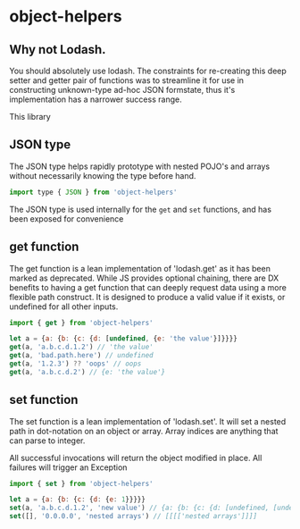 # object-helpers

## Why not Lodash.
You should absolutely use lodash. The constraints for re-creating this deep setter and getter pair of functions was
to streamline it for use in constructing unknown-type ad-hoc JSON formstate, thus it's implementation has a narrower success range.

This library 
## JSON type

The JSON type helps rapidly prototype with nested POJO's and arrays without necessarily knowing the type before hand.

```js
import type { JSON } from 'object-helpers'
```

The JSON type is used internally for the `get` and `set` functions, and has been exposed for convenience

## get function

The get function is a lean implementation of 'lodash.get' as it has been marked as deprecated.
While JS provides optional chaining, there are DX benefits to having a get function that can deeply request data using a more flexible path construct. It is designed to produce a valid value if it exists, or undefined for all other inputs.

```js
import { get } from 'object-helpers'

let a = {a: {b: {c: {d: [undefined, {e: 'the value'}]}}}}
get(a, 'a.b.c.d.1.2') // 'the value'
get(a, 'bad.path.here') // undefined
get(a, '1.2.3') ?? 'oops' // oops
get(a, 'a.b.c.d.2') // {e: 'the value'}
```

## set function

The set function is a lean implementation of 'lodash.set'. It will set a nested path in dot-notation on an object or array.
Array indices are anything that can parse to integer. 

All successful invocations will return the object modified in place. All failures will trigger an Exception
```js
import { set } from 'object-helpers'

let a = {a: {b: {c: {d: {e: 1}}}}}
set(a, 'a.b.c.d.1.2', 'new value') // {a: {b: {c: {d: [undefined, [undefined, undefined, 'new value']]}}}}
set([], '0.0.0.0', 'nested arrays') // [[[['nested arrays']]]]
```

